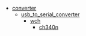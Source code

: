* [converter](/converter)
  * [usb_to_serial_converter](/converter/usb_to_serial_converter)
    * [wch](converter/usb_to_serial_converter/wch)
      * [ch340n](converter/usb_to_serial_converter/wch/ch340n)
